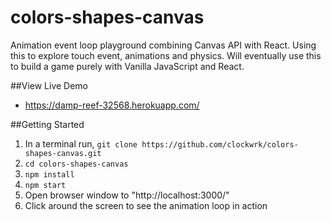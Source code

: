 # colors-shapes-canvas

Animation event loop playground combining Canvas API with React. Using this to explore touch event, animations and physics. Will eventually use this to build a game purely with Vanilla JavaScript and React.

##View Live Demo
* https://damp-reef-32568.herokuapp.com/

##Getting Started

1. In a terminal run,
  `git clone https://github.com/clockwrk/colors-shapes-canvas.git`
2. `cd colors-shapes-canvas`
3. `npm install`
4. `npm start`
5. Open browser window to "http://localhost:3000/"
6. Click around the screen to see the animation loop in action
